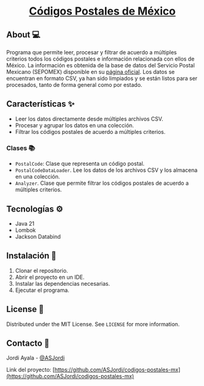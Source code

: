 <div align="center">
  <h1 align="center"><a href="https://github.com/ASJordi/codigos-postales-mx">Códigos Postales de México</a></h1>
</div>

## About :computer:

Programa que permite leer, procesar y filtrar de acuerdo a múltiples criterios todos los códigos postales e información relacionada con ellos de México. La información es obtenida de la base de datos del Servicio Postal Mexicano (SEPOMEX) disponible en su [página oficial](https://www.correosdemexico.gob.mx/SSLServicios/ConsultaCP/CodigoPostal_Exportar.aspx). Los datos se encuentran en formato CSV, ya han sido limpiados y se están listos para ser procesados, tanto de forma general como por estado.

## Características :sparkles:

- Leer los datos directamente desde múltiples archivos CSV.
- Procesar y agrupar los datos en una colección.
- Filtrar los códigos postales de acuerdo a múltiples criterios.

### Clases :books:

- `PostalCode`: Clase que representa un código postal.
- `PostalCodeDataLoader`. Lee los datos de los archivos CSV y los almacena en una colección.
- `Analyzer`. Clase que permite filtrar los códigos postales de acuerdo a múltiples criterios.

## Tecnologías :gear:

- Java 21
- Lombok
- Jackson Databind

## Instalación :floppy_disk:

1. Clonar el repositorio.
2. Abrir el proyecto en un IDE.
3. Instalar las dependencias necesarias.
4. Ejecutar el programa.

## License :page_facing_up:

Distributed under the MIT License. See `LICENSE` for more information.

## Contacto :email:

Jordi Ayala - [@ASJordi](https://x.com/ASJordi)

Link del proyecto: [https://github.com/ASJordi/codigos-postales-mx](https://github.com/ASJordi/codigos-postales-mx)